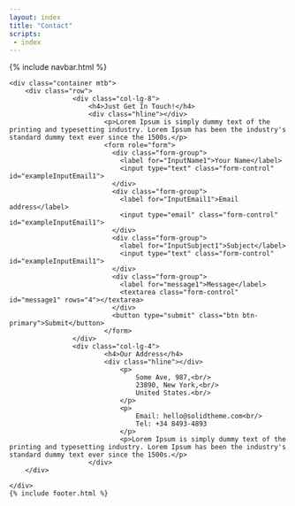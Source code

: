 ```yaml
---
layout: index
title: "Contact"
scripts:
 - index
---
```



<body itemscope="" itemtype="http://schema.org/Blog">
    {% include navbar.html %}

    
	<div class="container mtb">
		<div class="row">
					<div class="col-lg-8">
			 			<h4>Just Get In Touch!</h4>
			 			<div class="hline"></div>
				 			<p>Lorem Ipsum is simply dummy text of the printing and typesetting industry. Lorem Ipsum has been the industry's standard dummy text ever since the 1500s.</p>
				 			<form role="form">
							  <div class="form-group">
							    <label for="InputName1">Your Name</label>
							    <input type="text" class="form-control" id="exampleInputEmail1">
							  </div>
							  <div class="form-group">
							    <label for="InputEmail1">Email address</label>
							    <input type="email" class="form-control" id="exampleInputEmail1">
							  </div>
							  <div class="form-group">
							    <label for="InputSubject1">Subject</label>
							    <input type="text" class="form-control" id="exampleInputEmail1">
							  </div>
							  <div class="form-group">
							  	<label for="message1">Message</label>
							  	<textarea class="form-control" id="message1" rows="4"></textarea>
							  </div>
							  <button type="submit" class="btn btn-primary">Submit</button>
							</form>
					</div>
					<div class="col-lg-4">
					 		<h4>Our Address</h4>
					 		<div class="hline"></div>
					 			<p>
					 				Some Ave, 987,<br/>
					 				23890, New York,<br/>
					 				United States.<br/>
					 			</p>
					 			<p>
					 				Email: hello@solidtheme.com<br/>
					 				Tel: +34 8493-4893
					 			</p>
					 			<p>Lorem Ipsum is simply dummy text of the printing and typesetting industry. Lorem Ipsum has been the industry's standard dummy text ever since the 1500s.</p>
				 		</div>	
		</div>
		
	</div>    
	{% include footer.html %}
    
</body>



